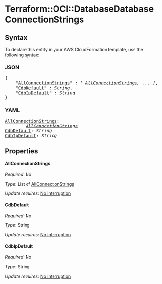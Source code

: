 # Terraform::OCI::DatabaseDatabase ConnectionStrings

## Syntax

To declare this entity in your AWS CloudFormation template, use the following syntax:

### JSON

<pre>
{
    "<a href="#allconnectionstrings" title="AllConnectionStrings">AllConnectionStrings</a>" : <i>[ <a href="connectionstrings-allconnectionstrings.md">AllConnectionStrings</a>, ... ]</i>,
    "<a href="#cdbdefault" title="CdbDefault">CdbDefault</a>" : <i>String</i>,
    "<a href="#cdbipdefault" title="CdbIpDefault">CdbIpDefault</a>" : <i>String</i>
}
</pre>

### YAML

<pre>
<a href="#allconnectionstrings" title="AllConnectionStrings">AllConnectionStrings</a>: <i>
      - <a href="connectionstrings-allconnectionstrings.md">AllConnectionStrings</a></i>
<a href="#cdbdefault" title="CdbDefault">CdbDefault</a>: <i>String</i>
<a href="#cdbipdefault" title="CdbIpDefault">CdbIpDefault</a>: <i>String</i>
</pre>

## Properties

#### AllConnectionStrings

_Required_: No

_Type_: List of <a href="connectionstrings-allconnectionstrings.md">AllConnectionStrings</a>

_Update requires_: [No interruption](https://docs.aws.amazon.com/AWSCloudFormation/latest/UserGuide/using-cfn-updating-stacks-update-behaviors.html#update-no-interrupt)

#### CdbDefault

_Required_: No

_Type_: String

_Update requires_: [No interruption](https://docs.aws.amazon.com/AWSCloudFormation/latest/UserGuide/using-cfn-updating-stacks-update-behaviors.html#update-no-interrupt)

#### CdbIpDefault

_Required_: No

_Type_: String

_Update requires_: [No interruption](https://docs.aws.amazon.com/AWSCloudFormation/latest/UserGuide/using-cfn-updating-stacks-update-behaviors.html#update-no-interrupt)

